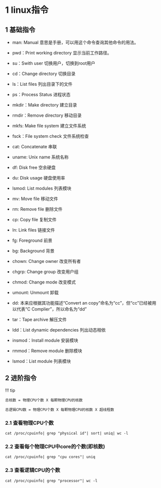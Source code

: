 # 1 linux指令

## 1 基础指令

* man: Manual   意思是手册，可以用这个命令查询其他命令的用法。

* pwd：Print working directory   显示当前工作路径。

* su：Swith user  切换用户，切换到root用户

* cd：Change directory 切换目录

* ls：List files  列出目录下的文件

* ps：Process Status  进程状态

* mkdir：Make directory  建立目录

* rmdir：Remove directory  移动目录

* mkfs: Make file system  建立文件系统

* fsck：File system check  文件系统检查

* cat: Concatenate  串联

* uname: Unix name  系统名称

* df: Disk free  空余硬盘

* du: Disk usage 硬盘使用率

* lsmod: List modules  列表模块

* mv: Move file  移动文件

* rm: Remove file  删除文件

* cp: Copy file  复制文件

* ln: Link files  链接文件

* fg: Foreground 前景

* bg: Background 背景

* chown: Change owner 改变所有者

* chgrp: Change group 改变用户组

* chmod: Change mode 改变模式

* umount: Unmount 卸载

* dd: 本来应根据其功能描述“Convert an copy”命名为“cc”，但“cc”已经被用以代表“C Complier”，所以命名为“dd”

* tar：Tape archive 解压文件

* ldd：List dynamic dependencies 列出动态相依

* insmod：Install module 安装模块

* rmmod：Remove module 删除模块

* lsmod：List module 列表模块

## 2 进阶指令

!!! tip

    总核数 = 物理CPU个数 X 每颗物理CPU的核数
    
    总逻辑CPU数 = 物理CPU个数 X 每颗物理CPU的核数 X 超线程数

### 2.1 查看物理CPU个数

```shell
cat /proc/cpuinfo| grep "physical id"| sort| uniq| wc -l
```

### 2.2 查看每个物理CPU中core的个数(即核数)

```shell
cat /proc/cpuinfo| grep "cpu cores"| uniq
```

### 2.3 查看逻辑CPU的个数

```shell
cat /proc/cpuinfo| grep "processor"| wc -l
```
